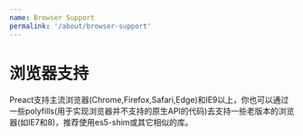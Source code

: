 ```yaml
---
name: Browser Support
permalink: '/about/browser-support'
---
```


# 浏览器支持

Preact支持主流浏览器(Chrome,Firefox,Safari,Edge)和IE9以上，你也可以通过一些polyfills(用于实现浏览器并不支持的原生API的代码)去支持一些老版本的浏览器(如IE7和8)，推荐使用es5-shim或其它相似的库。
